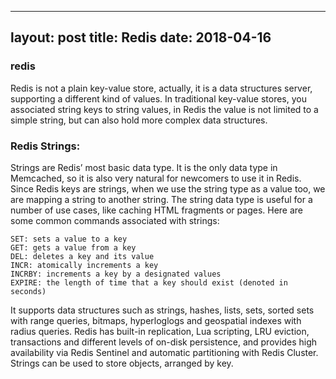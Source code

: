 
---
layout: post 
title: Redis
date: 2018-04-16
---

### redis

Redis is not a plain key-value store, actually, it is a data structures server, supporting a different kind of values. In traditional key-value stores, you associated string keys to string values, in Redis the value is not limited to a simple string, but can also hold more complex data structures.

### Redis Strings:

Strings are Redis’ most basic data type. It is the only data type in Memcached, so it is also very natural for newcomers to use it in Redis. Since Redis keys are strings, when we use the string type as a value too, we are mapping a string to another string. The string data type is useful for a number of use cases, like caching HTML fragments or pages. Here are some common commands associated with strings:

    SET: sets a value to a key
    GET: gets a value from a key
    DEL: deletes a key and its value
    INCR: atomically increments a key
    INCRBY: increments a key by a designated values
    EXPIRE: the length of time that a key should exist (denoted in seconds)



 It supports data structures such as strings, hashes, lists, sets, sorted sets with range queries, bitmaps, hyperloglogs and geospatial indexes with radius queries. Redis has built-in replication, Lua scripting, LRU eviction, transactions and different levels of on-disk persistence, and provides high availability via Redis Sentinel and automatic partitioning with Redis Cluster. Strings can be used to store objects, arranged by key.


